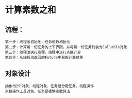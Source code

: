 # 计算素数之和

## 流程：

  	第一步：线程池初始化，任务份数初始化 
  	第二步：计算每一份任务的上下界限，并将每一份任务封装为Callable对象
  	第三步：线程池执行线程，线程中进行素数计算
 	第四步：从线程池返回的Future中获取计算结果

## 对象设计

	抽象出2个对象，线程对象，任务是分配任务，线程操作
	素数操作工具对象，任务是提供素数算法